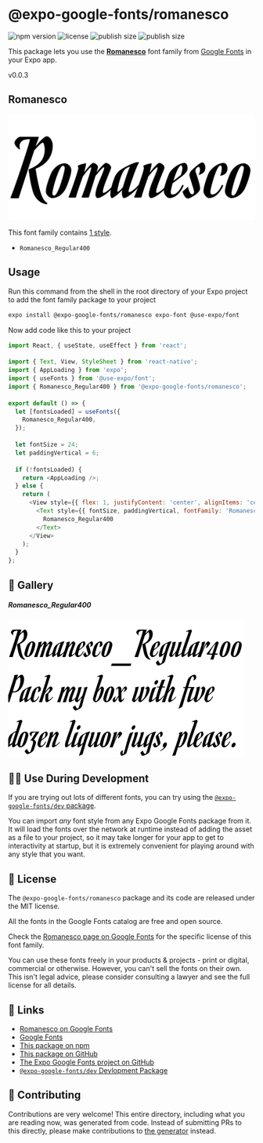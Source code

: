 # @expo-google-fonts/romanesco

![npm version](https://flat.badgen.net/npm/v/@expo-google-fonts/romanesco)
![license](https://flat.badgen.net/github/license/expo/google-fonts)
![publish size](https://flat.badgen.net/packagephobia/install/@expo-google-fonts/romanesco)
![publish size](https://flat.badgen.net/packagephobia/publish/@expo-google-fonts/romanesco)

This package lets you use the [**Romanesco**](https://fonts.google.com/specimen/Romanesco) font family from [Google Fonts](https://fonts.google.com/) in your Expo app.

v0.0.3

## Romanesco

![Romanesco](./font-family.png)

This font family contains [1 style](#-gallery).

- `Romanesco_Regular400`

## Usage

Run this command from the shell in the root directory of your Expo project to add the font family package to your project
```sh
expo install @expo-google-fonts/romanesco expo-font @use-expo/font
```

Now add code like this to your project
```js
import React, { useState, useEffect } from 'react';

import { Text, View, StyleSheet } from 'react-native';
import { AppLoading } from 'expo';
import { useFonts } from '@use-expo/font';
import { Romanesco_Regular400 } from '@expo-google-fonts/romanesco';

export default () => {
  let [fontsLoaded] = useFonts({
    Romanesco_Regular400,
  });

  let fontSize = 24;
  let paddingVertical = 6;

  if (!fontsLoaded) {
    return <AppLoading />;
  } else {
    return (
      <View style={{ flex: 1, justifyContent: 'center', alignItems: 'center' }}>
        <Text style={{ fontSize, paddingVertical, fontFamily: 'Romanesco_Regular400' }}>
          Romanesco_Regular400
        </Text>
      </View>
    );
  }
};

```

## 🔡 Gallery

##### Romanesco_Regular400
![Romanesco_Regular400](./8d69cd23e2f9e72bfe24b40e81d3301f35d942aa11864ee86d116da929e93a27.ttf.png)


## 👩‍💻 Use During Development

If you are trying out lots of different fonts, you can try using the [`@expo-google-fonts/dev` package](https://github.com/expo/google-fonts/tree/master/font-packages/dev#readme).

You can import *any* font style from any Expo Google Fonts package from it. It will load the fonts
over the network at runtime instead of adding the asset as a file to your project, so it may take longer
for your app to get to interactivity at startup, but it is extremely convenient
for playing around with any style that you want.

## 📖 License

The `@expo-google-fonts/romanesco` package and its code are released under the MIT license.

All the fonts in the Google Fonts catalog are free and open source.

Check the [Romanesco page on Google Fonts](https://fonts.google.com/specimen/Romanesco) for the specific license of this font family.

You can use these fonts freely in your products & projects - print or digital, commercial or otherwise. However, you can't sell the fonts on their own. This isn't legal advice, please consider consulting a lawyer and see the full license for all details.

## 🔗 Links

- [Romanesco on Google Fonts](https://fonts.google.com/specimen/Romanesco)
- [Google Fonts](https://fonts.google.com/)
- [This package on npm](https://www.npmjs.com/package/@expo-google-fonts/romanesco)
- [This package on GitHub](https://github.com/expo/google-fonts/tree/master/font-packages/romanesco)
- [The Expo Google Fonts project on GitHub](https://github.com/expo/google-fonts)
- [`@expo-google-fonts/dev` Devlopment Package](https://github.com/expo/google-fonts/tree/master/font-packages/dev)


## 🤝 Contributing

Contributions are very welcome! This entire directory, including what you are reading now, was generated from code. Instead of submitting PRs to this directly, please make contributions to [the generator](https://github.com/expo/google-fonts/tree/master/packages/generator) instead.
